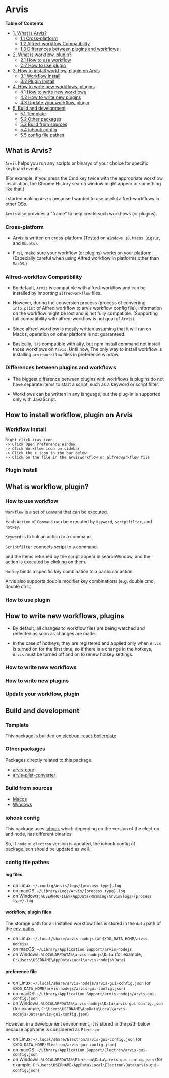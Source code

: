 # Arvis

**Table of Contents**

- [1. What is Arvis?](#what-is-arvis)
    - [1.1 Cross-platform](#cross-platform)
    - [1.2 Alfred-workflow Compatibility](#alfred-workflow-compatibility)
    - [1.3 Differences between plugins and workflows](#differences-between-plugins-and-workflows)
- [2. What is workflow, plugin?](#what-is-workflow-plugins)
    - [2.1 How to use workflow](#how-to-use-workflow)
    - [2.2 How to use plugin](#how-to-use-plugin)
- [3. How to install workflow, plugin on Arvis](#how-to-install-workflow-plugin-on-arvis)
    - [3.1 Workflow Install](#workflow-install)
    - [3.2 Plugin Install](#plugin-install)
- [4. How to write new workflows, plugins](#how-to-write-new-workflows-plugins)
    - [4.1 How to write new workflows](#how-to-write-new-workflows)
    - [4.2 How to write new plugins](#how-to-write-new-plugins)
    - [4.3 Update your workflow, plugin](#update-your-workflow-plugin)
- [5. Build and development](#build-and-development)
    - [5.1 Template](#template)
    - [5.2 Other packages](#other-packages)
    - [5.3 Build from sources](#build-from-sources)
    - [5.4 iohook config](#iohook-config)
    - [5.5 config file pathes](#config-file-pathes)

## What is Arvis?

`Arvis` helps you run any scripts or binarys of your choice for specific keyboard events.

(For example, if you press the Cmd key twice with the appropriate workflow installation, the Chrome History search window might appear or something like that.)

I started making `Arvis` because I wanted to use useful alfred-workflows in other OSs.

`Arvis` also provides a "frame" to help create such workflows (or plugins).

### Cross-platform

* Arvis is written on cross-platform (Tested on `Windows 10`, `Macos Bigsur`, and `Ubuntu`).

* First, make sure your workflow (or plugins) works on your platform. (Especially careful when using Alfred workflow in platforms other than `MacOS`.)

### Alfred-workflow Compatibility

* By default, `Arvis` is compatible with alfred-workflow and can be installed by importing `alfredworkflow` files.

* However, during the conversion process (process of converting `info.plist` of Alfred workflow to arvis workflow config file), information on the workflow might be lost and is not fully compatible. (Supporting full compatibility with alfred-workflow is not goal of `Arvis`).

* Since alfred-workflow is mostly written assuming that it will run on Macos, operation on other platform is not guaranteed.

* Basically, it is compatible with [alfy](https://github.com/sindresorhus/alfy), but npm install command not install those workflows on `Arvis`. Until now, The only way to install workflow is installing `arvisworkflow` files in preference window.

### Differences between plugins and workflows

* The biggest difference between plugins with workflows is plugins do not have separate items to start a script, such as a keyword or script filter.

* Workflows can be written in any language, but the plug-in is supported only with JavaScript.

## How to install workflow, plugin on Arvis

### Workflow Install

```
Right click tray icon 
-> Click Open Preference Window 
-> Click Workflow icon on sidebar 
-> Click the + icon in the bar below 
-> Click on the file in the arvisworkflow or alfredworkflow file
```

### Plugin Install

## What is workflow, plugin?

### How to use workflow

`Workflow` is a set of `Command` that can be executed.

Each `Action` of `Command` can be executed by `keyword`, `scriptfilter`, and `hotkey`.

`Keyword` is to link an action to a command.

`Scriptfilter` connects script to a command.

and the items returned by the script appear in searchWindow, and the action is executed by clicking on them.

`Hotkey` binds a specific key combination to a particular action.

Arvis also supports double modifier key combinations (e.g. double cmd, double ctrl..)

### How to use plugin

## How to write new workflows, plugins

* By default, all changes to workflow files are being watched and reflected as soon as changes are made.

* In the case of hotkeys, they are registered and applied only when `Arvis` is turned on for the first time, so if there is a change in the hotkeys, `Arvis` must be turned off and on to renew hotkey settings.

### How to write new workflows

### How to write new plugins

### Update your workflow, plugin



## Build and development

### Template

This package is builded on [electron-react-boilerplate](https://github.com/electron-react-boilerplate/electron-react-boilerplate)

### Other packages

Packages directly related to this package.

* [arvis-core]()
* [arvis-plist-converter]()

### Build from sources

* [Macos](./documents/build-macos.md)
* [Windows](./documents/build-windows.md)

### iohook config

This package uses [iohook](https://github.com/electron/releases) which depending on the version of the electron and node, has different binaries.

So, If `node` or `electron` version is updated, the iohook config of package.json should be updated as well.

### config file pathes

#### log files

* on Linux: `~/.config/Arvis/logs/{process type}.log`
* on macOS: `~/Library/Logs/Arvis/{process type}.log`
* on Windows: `%USERPROFILE%\AppData\Roaming\Arvis\logs\{process type}.log`

#### workflow, plugin files

The storage path for all installed workflow files is stored in the `data` path of the [env-paths](https://github.com/sindresorhus/env-paths).

* on Linux: `~/.local/share/arvis-nodejs` (or `$XDG_DATA_HOME/arvis-nodejs`)
* on macOS: `~/Library/Application Support/arvis-nodejs`
* on Windows: `%LOCALAPPDATA%\arvis-nodejs\Data` (for example, `C:\Users\USERNAME\AppData\Local\arvis-nodejs\Data`)

#### preference file

* on Linux: `~/.local/share/arvis-nodejs/arvis-gui-config.json` (or `$XDG_DATA_HOME/arvis-nodejs/arvis-gui-config.json`)
* on macOS: `~/Library/Application Support/arvis-nodejs/arvis-gui-config.json`
* on Windows: `%LOCALAPPDATA%\arvis-nodejs\Data\arvis-gui-config.json` (for example, `C:\Users\USERNAME\AppData\Local\arvis-nodejs\Data\arvis-gui-config.json`)

However, in a development environment, it is stored in the path below because appName is considered as `Electron`

* on Linux: `~/.local/share/Electron/arvis-gui-config.json` (or `$XDG_DATA_HOME/Electron/arvis-gui-config.json`)
* on macOS: `~/Library/Application Support/Electron/arvis-gui-config.json`
* on Windows: `%LOCALAPPDATA%\Electron\Data\arvis-gui-config.json` (for example, `C:\Users\USERNAME\AppData\Local\Electron\Data\arvis-gui-config.json`)